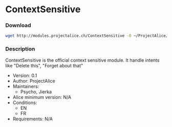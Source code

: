 # ContextSensitive

### Download
```bash
wget http://modules.projectalice.ch/ContextSensitive -O ~/ProjectAlice/system/moduleInstallTickets/ContextSensitive.install
```

### Description
ContextSensitive is the official context sensitive module. It handle intents like "Delete this", "Forget about that"

- Version: 0.1
- Author: ProjectAlice
- Maintainers:
  - Psycho, Jierka
- Alice minimum version: N/A
- Conditions:
  - EN
  - FR
- Requirements: N/A
